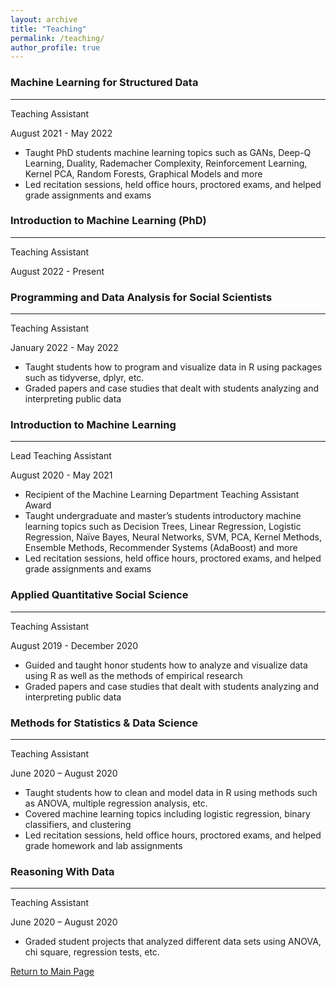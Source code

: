 ```yaml
---
layout: archive
title: "Teaching"
permalink: /teaching/
author_profile: true
---
```

### Machine Learning for Structured Data
------
Teaching Assistant

August 2021 - May 2022
  * Taught PhD students machine learning topics such as GANs, Deep-Q Learning, Duality, Rademacher Complexity, Reinforcement Learning, Kernel PCA, Random Forests, Graphical Models and more
  * Led recitation sessions, held office hours, proctored exams, and helped grade assignments and exams

### Introduction to Machine Learning (PhD)
------
Teaching Assistant

August 2022 - Present

### Programming and Data Analysis for Social Scientists
------
Teaching Assistant

January 2022 - May 2022
  * Taught students how to program and visualize data in R using packages such as tidyverse, dplyr, etc.
  * Graded papers and case studies that dealt with students analyzing and interpreting public data

### Introduction to Machine Learning
------
Lead Teaching Assistant

August 2020 - May 2021
  * Recipient of the Machine Learning Department Teaching Assistant Award
  * Taught undergraduate and master’s students introductory machine learning topics such as Decision Trees, Linear Regression, Logistic Regression, Naïve Bayes, Neural Networks, SVM, PCA, Kernel Methods, Ensemble Methods, Recommender Systems (AdaBoost) and more
  * Led recitation sessions, held office hours, proctored exams, and helped grade assignments and exams

### Applied Quantitative Social Science
------
Teaching Assistant

August 2019 - December 2020
  * Guided and taught honor students how to analyze and visualize data using R as well as the methods of empirical research 
  * Graded papers and case studies that dealt with students analyzing and interpreting public data

### Methods for Statistics & Data Science
------
Teaching Assistant

June 2020 – August 2020
  * Taught students how to clean and model data in R using methods such as ANOVA, multiple regression analysis, etc.
  * Covered machine learning topics including logistic regression, binary classifiers, and clustering
  * Led recitation sessions, held office hours, proctored exams, and helped grade homework and lab assignments

### Reasoning With Data
------
Teaching Assistant

June 2020 – August 2020
  * Graded student projects that analyzed different data sets using ANOVA, chi square, regression tests, etc.


[Return to Main Page](https://liangeric.github.io)
